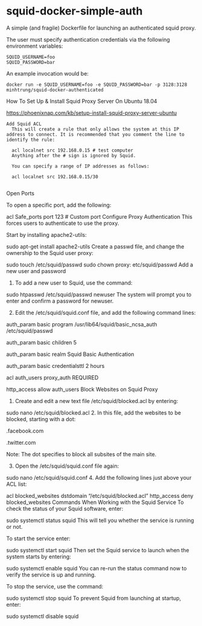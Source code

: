 squid-docker-simple-auth
========================

A simple (and fragile) Dockerfile for launching an authenticated squid proxy.

The user must specify authentication credentials via the following environment variables:

```
SQUID_USERNAME=foo
SQUID_PASSWORD=bar
```

An example invocation would be:

```
docker run -e SQUID_USERNAME=foo -e SQUID_PASSWORD=bar -p 3128:3128 minhtrung/squid-docker-authenticated
```

How To Set Up & Install Squid Proxy Server On Ubuntu 18.04

https://phoenixnap.com/kb/setup-install-squid-proxy-server-ubuntu

```
Add Squid ACL
  This will create a rule that only allows the system at this IP address to connect. It is recommended that you comment the line to identify the rule:

  acl localnet src 192.168.0.15 # test computer
  Anything after the # sign is ignored by Squid.

  You can specify a range of IP addresses as follows:

  acl localnet src 192.168.0.15/30


```

Open Ports

To open a specific port, add the following:

acl Safe_ports port 123 # Custom port
Configure Proxy Authentication
This forces users to authenticate to use the proxy.

Start by installing apache2-utils:

sudo apt-get install apache2-utils
Create a passwd file, and change the ownership to the Squid user proxy:

sudo touch /etc/squid/passwd
sudo chown proxy: etc/squid/passwd
Add a new user and password
1. To add a new user to Squid, use the command:

sudo htpasswd /etc/squid/passwd newuser
The system will prompt you to enter and confirm a password for newuser.

2. Edit the /etc/squid/squid.conf file, and add the following command lines:

auth_param basic program /usr/lib64/squid/basic_ncsa_auth /etc/squid/passwd

auth_param basic children 5

auth_param basic realm Squid Basic Authentication

auth_param basic credentialsttl 2 hours

acl auth_users proxy_auth REQUIRED

http_access allow auth_users
Block Websites on Squid Proxy
1. Create and edit a new text file /etc/squid/blocked.acl by entering:

sudo nano /etc/squid/blocked.acl
2. In this file, add the websites to be blocked, starting with a dot:

.facebook.com

.twitter.com

Note: The dot specifies to block all subsites of the main site.

3. Open the /etc/squid/squid.conf file again:

sudo nano /etc/squid/squid.conf
4. Add the following lines just above your ACL list:

acl blocked_websites dstdomain “/etc/squid/blocked.acl”
http_access deny blocked_websites
Commands When Working with the Squid Service
To check the status of your Squid software, enter:

sudo systemctl status squid
This will tell you whether the service is running or not.

To start the service enter:

sudo systemctl start squid
Then set the Squid service to launch when the system starts by entering:

sudo systemctl enable squid
You can re-run the status command now to verify the service is up and running.

To stop the service, use the command:

sudo systemctl stop squid
To prevent Squid from launching at startup, enter:

sudo systemctl disable squid

